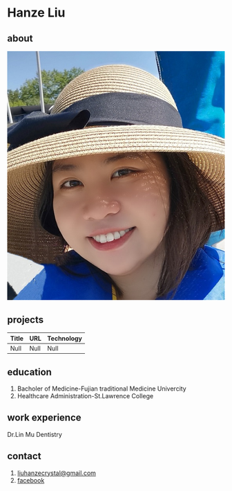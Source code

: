 # Hanze Liu
## about
![My profile image](logo.png)
## projects
| Title| URL | Technology |
|------|-----|------------|
| Null | Null| Null |
## education
1. Bacholer of Medicine-Fujian traditional Medicine Univercity
2. Healthcare Administration-St.Lawrence College
## work experience
Dr.Lin Mu Dentistry
## contact
1. liuhanzecrystal@gmail.com
2. [facebook](https://www.facebook.com/)

